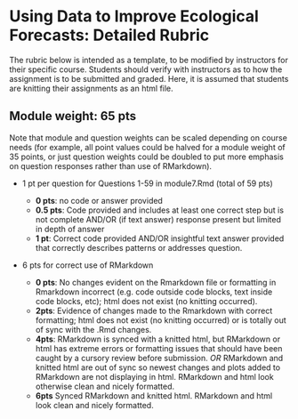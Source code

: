 # Using Data to Improve Ecological Forecasts: Detailed Rubric

The rubric below is intended as a template, to be modified by instructors for their specific course. Students should verify with instructors as to how the assignment is to be submitted and graded. Here, it is assumed that students are knitting their assignments as an html file.

## Module weight: 65 pts

Note that module and question weights can be scaled depending on course needs (for example, all point values could be halved for a module weight of 35 points, or just question weights could be doubled to put more emphasis on question responses rather than use of RMarkdown).

- 1 pt per question for Questions 1-59 in module7.Rmd (total of 59 pts)
    - **0 pts**: no code or answer provided
    - **0.5 pts**: Code provided and includes at least one correct step but is not complete AND/OR (if text answer) response present but limited in depth of answer
    - **1 pt**: Correct code provided AND/OR insightful text answer provided that correctly describes patterns or addresses question.
    
- 6 pts for correct use of RMarkdown
    - **0 pts**: No changes evident on the Rmarkdown file or formatting in Rmarkdown incorrect (e.g. code outside code blocks, text inside code blocks, etc); html does not exist (no knitting occurred).
    - **2pts**: Evidence of changes made to the Rmarkdown with correct formatting; html does not exist (no knitting occurred) or is totally out of sync with the .Rmd changes.
    - **4pts**: RMarkdown is synced with a knitted html, but RMarkdown or html has extreme errors or formatting issues that should have been caught by a cursory review before submission.
        _OR_ RMarkdown and knitted html are out of sync so newest changes and plots added to RMarkdown are not displaying in html. RMarkdown and html look otherwise clean and nicely formatted.
    - **6pts** Synced RMarkdown and knitted html. RMarkdown and html look clean and nicely formatted. 